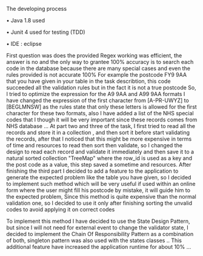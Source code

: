 

The developing process

•	Java 1.8 used 

•	Junit 4 used for testing (TDD)

•	IDE : eclipse

First question was does the provided Regex working was efficient, the answer is no and the only way to grantee 100% accuracy is to search each code in the database because there are many special cases and even the rules provided is not accurate 100% 
For example the postcode FY9 9AA that you have given in your table in the task describtion, this code succeeded all the validation rules but in the fact it is not a true postcode
So, I tried to optimize the expression for the A9 9AA and A99 9AA formats I have changed the expression of the first character from [A-PR-UWYZ] to [BEGLMNSW] as the rules state that only these letters is allowed for the first character for these two formats, 
also I have added  a list of the NHS special codes that I though it will be very important since these records comes from NHS database …
At part two and three of the task, I first tried to read all the records and store it in a collection , and then sort it before start validating the records, after that I noticed that this might be more expensive in terms of time and resources to read then sort then validate, so I changed the design to read each record and validate it immediately and then save it to a natural sorted collection "TreeMap" where the row_id is used as a key and the post code as a value, this step saved a sometime and resources.
After finishing the third part I decided to add a feature to the application to generate the expected problem like the table you have given, so I decided to implement such method which will be very useful if used within an online form where the user might fill his postcode by mistake, it will guide him to the expected problem, Since this method is quite expensive than the normal validation one, so I decided to use it only after finishing sorting the unvalid codes to avoid applying it on correct codes

To implement this method I have decided to use the State Design Pattern, but since I will not need for external event to change the validator state, I decided to implement the Chain Of Responsibility Pattern as a combination of both, singleton pattern was also used with the states classes ..
This additional feature have increased the application runtime for about 10% …
